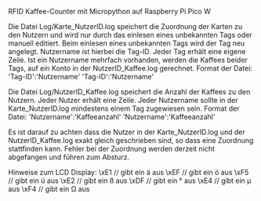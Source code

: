 RFID Kaffee-Counter mit Micropython auf Raspberry Pi Pico W

Die Datei Log/Karte_NutzerID.log speichert die Zuordnung der Karten zu den Nutzern und wird nur durch das einlesen eines unbekannten Tags oder manuell editiert. Beim einlesen eines unbekannten Tags wird der Tag neu angelegt. Nutzername ist hierbei die Tag-ID.
Jeder Tag erhält eine eigene Zeile. Ist ein Nutzername mehrfach vorhanden, werden die Kaffees beider Tags, auf ein Konto in der NutzerID_Kaffee.log gerechnet.
Format der Datei:
'Tag-ID':'Nutzername'
'Tag-ID':'Nutzername'

Die Datei Log/NutzerID_Kaffee.log speichert die Anzahl der Kaffees zu den Nutzern. Jeder Nutzer erhält eine Zeile. Jeder Nutzername sollte in der Karte_NutzerID.log  mindestens einem Tag zugewiesen sein.
Format der Datei:
'Nutzername':'Kaffeeanzahl'
'Nutzername':'Kaffeeanzahl'

Es ist darauf zu achten dass die Nutzer in der Karte_NutzerID.log und der NutzerID_Kaffee.log exakt gleich geschrieben sind, so dass eine Zuordnung stattfinden kann. Fehler bei der Zuordnung werden derzeit nicht abgefangen und führen zum Absturz.

Hinweise zum LCD Display:
\xE1 // gibt ein ä aus
\xEF // gibt ein ö aus
\xF5 // gibt ein ü aus
\xE2 // gibt ein ß aus
\xDF // gibt ein ° aus
\xE4 // gibt ein µ aus
\xF4 // gibt ein Ω aus